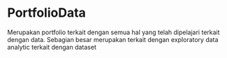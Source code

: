 # PortfolioData

Merupakan portfolio terkait dengan semua hal yang telah dipelajari terkait dengan data. Sebagian besar merupakan terkait dengan exploratory data analytic terkait dengan dataset
